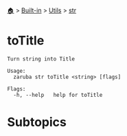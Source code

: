 <!--startTocHeader-->
[🏠](../../../README.md) > [Built-in](../../README.md) > [Utils](../README.md) > [str](README.md)
# toTitle
<!--endTocHeader-->

```
Turn string into Title

Usage:
  zaruba str toTitle <string> [flags]

Flags:
  -h, --help   help for toTitle

```

# Subtopics
<!--startTocSubtopic-->
<!--endTocSubtopic-->